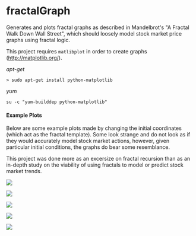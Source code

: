 fractalGraph
============

Generates and plots fractal graphs as described in Mandelbrot's "A Fractal Walk Down Wall Street", which should loosely model stock market price graphs using fractal logic.


This project requires `matlibplot` in order to create graphs (http://matplotlib.org/).

_apt-get_

```
> sudo apt-get install python-matplotlib
```

_yum_

```
su -c "yum-builddep python-matplotlib"
```



#### Example Plots

Below are some example plots made by changing the initial coordinates (which act as the fractal template). Some look strange and do not look as if they would accurately model stock market actions, however, given particular initial conditions, the graphs do bear some resemblance. 

This project was done more as an excersize on fractal recursion than as an in-depth study on the viability of using fractals to model or predict stock market trends.

![](http://i.imgur.com/yToyOs7.png)

![](http://i.imgur.com/SzcsxgU.png)

![](http://i.imgur.com/vwcqezh.png)

![](http://i.imgur.com/62vheZJ.png)

![](http://i.imgur.com/tQgkp6h.png)
